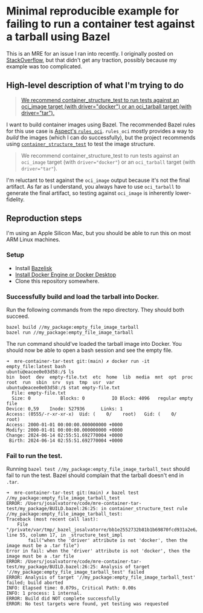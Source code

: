 # Minimal reproducible example for failing to run a container test against a tarball using Bazel

This is an MRE for an issue I ran into recently. I originally posted on [StackOverflow][1],
but that didn't get any traction, possibly because my example was too complicated.

## High-level description of what I'm trying to do

>[We recommend container_structure_test to run tests against an oci_image target (with driver="docker")
or an oci_tarball target (with driver="tar").][4]

I want to build container images using Bazel.
The recommended Bazel rules for this use case is [Aspect's `rules_oci`](https://github.com/bazel-contrib/rules_oci).
`rules_oci` mostly provides a way to *build* the images (which I can do successfully),
but the project recommends using [`container_structure_test`][4] to test the image structure.

>We recommend container_structure_test to run tests against an `oci_image` target
(with `driver="docker"`) or an `oci_tarball` target (with `driver="tar"`).

I'm reluctant to test against the `oci_image` output because it's not the final artifact.
As far as I understand, you always have to use `oci_tarball` to generate the final artifact,
so testing against `oci_image` is inherently lower-fidelity.

## Reproduction steps

I'm using an Apple Silicon Mac, but you should be able to run this on most ARM Linux machines.

### Setup

* Install [Bazelisk][2]
* [Install Docker Engine or Docker Desktop][3]
* Clone this repository somewhere.

### Successfully build and load the tarball into Docker.

Run the following commands from the repo directory. They should both succeed.

```
bazel build //my_package:empty_file_image_tarball
bazel run //my_package:empty_file_image_tarball
```

The run command should've loaded the tarball image into Docker.
You should now be able to open a bash session and see the empty file.

```
➜  mre-container-tar-test git:(main) ✗ docker run -it empty_file:latest bash
ubuntu@eacee0e03d58:/$ ls
bin  boot  dev  empty-file.txt  etc  home  lib  media  mnt  opt  proc  root  run  sbin  srv  sys  tmp  usr  var
ubuntu@eacee0e03d58:/$ stat empty-file.txt
  File: empty-file.txt
  Size: 0         	Blocks: 0          IO Block: 4096   regular empty file
Device: 0,59	Inode: 527936      Links: 1
Access: (0555/-r-xr-xr-x)  Uid: (    0/    root)   Gid: (    0/    root)
Access: 2000-01-01 00:00:00.000000000 +0000
Modify: 2000-01-01 00:00:00.000000000 +0000
Change: 2024-06-14 02:55:51.692770004 +0000
 Birth: 2024-06-14 02:55:51.692770004 +0000
```

### Fail to run the test.

Running `bazel test //my_package:empty_file_image_tarball_test` should fail to run the test.
Bazel should complain that the tarball doesn't end in `.tar`.

```
➜  mre-container-tar-test git:(main) ✗ bazel test //my_package:empty_file_image_tarball_test
ERROR: /Users/josalvatorre/code/mre-container-tar-test/my_package/BUILD.bazel:26:25: in container_structure_test rule //my_package:empty_file_image_tarball_test:
Traceback (most recent call last):
	File "/private/var/tmp/_bazel_josalvatorre/bb1e2552732b81b1b69870fcd931a2e6/external/container_structure_test~/bazel/container_structure_test.bzl", line 55, column 17, in _structure_test_impl
		fail("when the 'driver' attribute is not 'docker', then the image must be a .tar file")
Error in fail: when the 'driver' attribute is not 'docker', then the image must be a .tar file
ERROR: /Users/josalvatorre/code/mre-container-tar-test/my_package/BUILD.bazel:26:25: Analysis of target '//my_package:empty_file_image_tarball_test' failed
ERROR: Analysis of target '//my_package:empty_file_image_tarball_test' failed; build aborted
INFO: Elapsed time: 0.079s, Critical Path: 0.00s
INFO: 1 process: 1 internal.
ERROR: Build did NOT complete successfully
ERROR: No test targets were found, yet testing was requested
```

[1]: https://stackoverflow.com/questions/78573248/cannot-run-container-structure-test-against-oci-tarball-in-bazel-rules-oci-con
[2]: https://github.com/bazelbuild/bazelisk
[3]: https://docs.docker.com/manuals/
[4]: https://github.com/bazel-contrib/rules_oci/blob/3d43cb1a1bb2f5edc15c7f48b406be3fb225e673/README.md?plain=1#L95-L97
